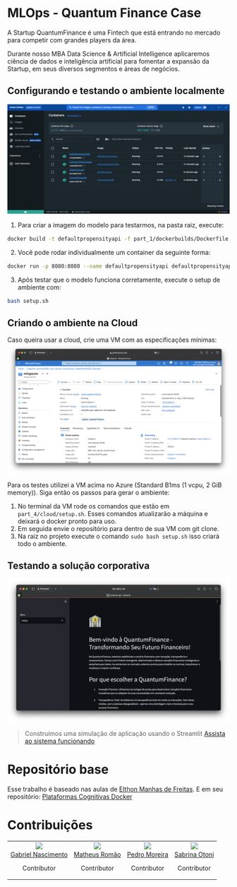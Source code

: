 # MLOps - Quantum Finance Case

A Startup QuantumFinance é uma Fintech que está entrando no mercado para competir com grandes players da área.

Durante nosso MBA Data Science & Artificial Intelligence aplicaremos ciência de dados e inteligência artificial para fomentar a expansão da Startup, em seus diversos segmentos e áreas de negócios.

## Configurando e testando o ambiente localmente
![Docker local](./assets/docker_local.png)

1. Para criar a imagem do modelo para testarmos, na pasta raiz, execute:
```bash
docker build -t defaultpropensityapi -f part_1/dockerbuilds/Dockerfile part_1/docker/
```
2. Você pode rodar individualmente um container da seguinte forma:
```bash
docker run -p 8080:8080 --name defaultpropensityapi defaultpropensityapi
```
3. Após testar que o modelo funciona corretamente, execute o setup de ambiente com:
```bash
bash setup.sh
```

## Criando o ambiente na Cloud
Caso queira usar a cloud, crie uma VM com as especificações mínimas:
![VM Size](./assets/vm.png)

Para os testes utilizei a VM acima no Azure (Standard B1ms (1 vcpu, 2 GiB memory)). Siga então os passos para gerar o ambiente:
1. No terminal da VM rode os comandos que estão em `part_4/cloud/setup.sh`. Esses comandos atualizarão a máquina e deixará o docker pronto para uso.
2. Em seguida envie o repositório para dentro de sua VM com git clone.
3. Na raiz no projeto execute o comando `sudo bash setup.sh` isso criará todo o ambiente.

## Testando a solução corporativa
![FrontEnd](./assets/frontend.png)
> Construímos uma simulação de aplicação usando o Streamlit
> [Assista ao sistema funcionando](https://www.youtube.com/watch?v=CzFE6QAvz4M)

# Repositório base
Esse trabalho é baseado nas aulas de [Elthon Manhas de Freitas](https://www.linkedin.com/in/elthonmf/). E em seu repositório: [Plataformas Cognitivas Docker](https://github.com/elthonf/plataformas-cognitivas-docker)

# Contribuições

<table>
  <tbody>
    <tr>
      <td align="center" valign="top">
        <img src="https://media.licdn.com/dms/image/C4E03AQG37S7u2tb7FA/profile-displayphoto-shrink_800_800/0/1544274826798?e=1712793600&v=beta&t=aBviSOibG3eYVYzPymF2Nq9fTv0B-beitGa9s2c2o40" width="150"/></br>
        <span> <a href="https://www.linkedin.com/in/gdnf">Gabriel Nascimento</a> </span>
        <p>Contributor</p>
      </td>
      <td align="center" valign="top">
        <img src="https://media.licdn.com/dms/image/C4D03AQFcIUI8mg7b1A/profile-displayphoto-shrink_800_800/0/1612192689077?e=1712793600&v=beta&t=lEtaA7i_E2gG6UoxgV-znPOIYFi_QJDs8ywTkcRgc8E" width="150"/></br>
        <span> <a href="https://www.linkedin.com/in/matheusromão">Matheus Romão</a> </span>
        <p>Contributor</p>
      </td>
      <td align="center" valign="top">
        <img src="https://media.licdn.com/dms/image/D4D03AQEJPOjaXTV6GA/profile-displayphoto-shrink_800_800/0/1683820361726?e=1712793600&v=beta&t=IayzsncFUx8TSCMP-sKYNjoBttH9i0kOjUatD-8G_Y4" width="150"/></br>
        <span> <a href="https://www.linkedin.com/in/devpedroh/">Pedro Moreira</a> </span>
        <p>Contributor</p>
      </td>
      <td align="center" valign="top">
        <img src="https://media.licdn.com/dms/image/C4D03AQE6JpF7H5lClw/profile-displayphoto-shrink_800_800/0/1649300517488?e=1712793600&v=beta&t=68TCak4S3Y6q_ntOKDp4HRFyL8wbBJeUyV55ShtttOI" width="150"/></br>
        <span> <a href="https://www.linkedin.com/in/sabrina-otoni-da-silva-22525519b/">Sabrina Otoni</a> </span>
        <p>Contributor</p>
      </td>
     </tr>
  </tbody>
</table>
